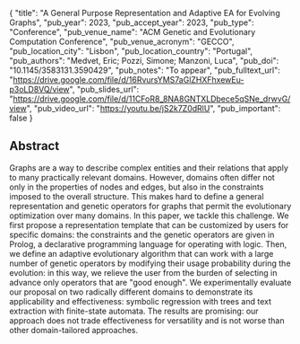 {
  "title": "A General Purpose Representation and Adaptive EA for Evolving Graphs",
  "pub_year": 2023,
  "pub_accept_year": 2023,
  "pub_type": "Conference",
  "pub_venue_name": "ACM Genetic and Evolutionary Computation Conference",
  "pub_venue_acronym": "GECCO",
  "pub_location_city": "Lisbon",
  "pub_location_country": "Portugal",
  "pub_authors": "Medvet, Eric; Pozzi, Simone; Manzoni, Luca",
  "pub_doi": "10.1145/3583131.3590429",
  "pub_notes": "To appear",
  "pub_fulltext_url": "https://drive.google.com/file/d/16RvursYMS7aGlZHXFhxewEu-p3oLD8VQ/view",
  "pub_slides_url": "https://drive.google.com/file/d/11CFoR8_8NA8GNTXLDbece5qSNe_drwvG/view",
  "pub_video_url": "https://youtu.be/jS2k7Z0dRlU",
  "pub_important": false
}

## Abstract
Graphs are a way to describe complex entities and their relations that apply to many practically relevant domains. However, domains often differ not only in the properties of nodes and edges, but also in the constraints imposed to the overall structure. This makes hard to define a general representation and genetic operators for graphs that permit the evolutionary optimization over many domains. In this paper, we tackle this challenge. We first propose a representation template that can be customized by users for specific domains: the constraints and the genetic operators are given in Prolog, a declarative programming language for operating with logic. Then, we define an adaptive evolutionary algorithm that can work with a large number of genetic operators by modifying their usage probability during the evolution: in this way, we relieve the user from the burden of selecting in advance only operators that are "good enough". We experimentally evaluate our proposal on two radically different domains to demonstrate its applicability and effectiveness: symbolic regression with trees and text extraction with finite-state automata. The results are promising: our approach does not trade effectiveness for versatility and is not worse than other domain-tailored approaches.
